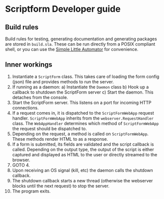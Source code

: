 # Scriptform Developer guide

## Build rules

Build rules for testing, generating documentation and generating packages are
stored in `build.sla`. These can be run directly from a POSIX compliant shell,
or you can use the [Simple Little Automator](https://github.com/fboender/sla)
for convenience.

## Inner workings

1. Instantiate a `ScriptForm` class. This takes care of loading the form
   config (json) file and provides methods to run the server.
2. If running as a daemon:
   a) Instantiate the `Daemon` class
   b) Hook up a callback to shutdown the ScriptForm server
   c) Start the daemon. This detaches from the console.
3. Start the ScriptForm server. This listens on a port for incoming HTTP
   connections.
4. If a request comes in, it is dispatched to the `ScriptFormWebApp` request
   handler. `ScriptFormWebApp` inherits from the `webserver.RequestHandler`
   class.  The `WebAppHandler` determines which method of `ScriptFormWebApp`
   the request should be dispatched to.
5. Depending on the request, a method is called on `ScriptFormWebApp`. These
   methods render HTML to as a response.
6. If a form is submitted, its fields are validated and the script callback is
   called. Depending on the output type, the output of the script is either
   captured and displayed as HTML to the user or directly streamed to the
   browser.
7. GOTO 4.
8. Upon receiving an OS signal (kill, etc) the daemon calls the shutdown
   callback.
9. The shutdown callback starts a new thread (otherwise the webserver blocks
   until the next request) to stop the server.
10. The program exits.
